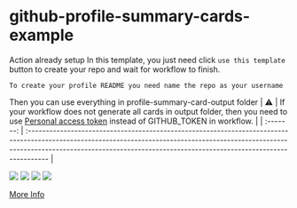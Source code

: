 # github-profile-summary-cards-example

Action already setup In this template, you just need click `use this template` button to create your repo and wait for workflow to finish.

```To create your profile README you need name the repo as your username```

Then you can use everything in profile-summary-card-output folder
| :warning: | If your workflow does not generate all cards in output folder, then you need to use [Personal access token](https://docs.github.com/en/actions/configuring-and-managing-workflows/creating-and-storing-encrypted-secrets) instead of GITHUB_TOKEN in workflow. |
| :-------: | :------------------------------------------------------------------------------------------------------------------------------------------------------------------------------------------------------------------------------------------------ |

[![](./profile-summary-card-output/solarized_dark/0-profile-details.svg)](https://github.com/vn7n24fzkq/github-profile-summary-cards)
[![](./profile-summary-card-output/solarized_dark/1-repos-per-language.svg)](https://github.com/vn7n24fzkq/github-profile-summary-cards)
[![](./profile-summary-card-output/solarized_dark/2-most-commit-language.svg)](https://github.com/vn7n24fzkq/github-profile-summary-cards)
[![](./profile-summary-card-output/solarized_dark/3-stats.svg)](https://github.com/vn7n24fzkq/github-profile-summary-cards)

[More Info](https://github.com/vn7n24fzkq/github-profile-summary-cards)
